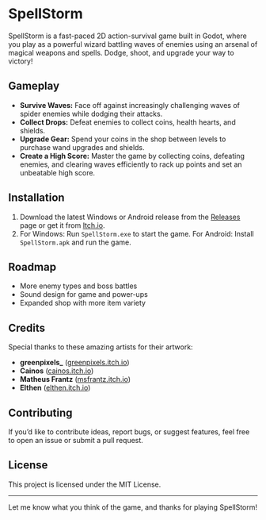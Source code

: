 # SpellStorm

SpellStorm is a fast-paced 2D action-survival game built in Godot, where you play as a powerful wizard battling waves of enemies using an arsenal of magical weapons and spells. Dodge, shoot, and upgrade your way to victory!

## Gameplay

- **Survive Waves:** Face off against increasingly challenging waves of spider enemies while dodging their attacks.
- **Collect Drops:** Defeat enemies to collect coins, health hearts, and shields.
- **Upgrade Gear:** Spend your coins in the shop between levels to purchase wand upgrades and shields.
- **Create a High Score:** Master the game by collecting coins, defeating enemies, and clearing waves efficiently to rack up points and set an unbeatable high score.

## Installation

1. Download the latest Windows or Android release from the [Releases](https://github.com/Kartik-Saini77/Spellstorm/releases) page or get it from [Itch.io](https://fermentedstew.itch.io/spellstorm).
2. For Windows: Run `SpellStorm.exe` to start the game.
   For Android: Install `SpellStorm.apk` and run the game.

## Roadmap

- More enemy types and boss battles
- Sound design for game and power-ups
- Expanded shop with more item variety

## Credits

Special thanks to these amazing artists for their artwork:
- **greenpixels_** ([greenpixels.itch.io](https://greenpixels.itch.io/))
- **Cainos** ([cainos.itch.io](https://cainos.itch.io/))
- **Matheus Frantz** ([msfrantz.itch.io](https://msfrantz.itch.io/))
- **Elthen** ([elthen.itch.io](https://elthen.itch.io/))

## Contributing

If you’d like to contribute ideas, report bugs, or suggest features, feel free to open an issue or submit a pull request.

## License

This project is licensed under the MIT License.

---

Let me know what you think of the game, and thanks for playing SpellStorm!

